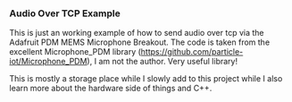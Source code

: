 ### Audio Over TCP Example

This is just an working example of how to send audio over tcp via the Adafruit PDM MEMS Microphone Breakout. The code is taken from the excellent 
Microphone_PDM library (https://github.com/particle-iot/Microphone_PDM), I am not the author. Very useful library!

This is mostly a storage place while I slowly add to this project while I also learn more about the hardware side of things and C++. 
